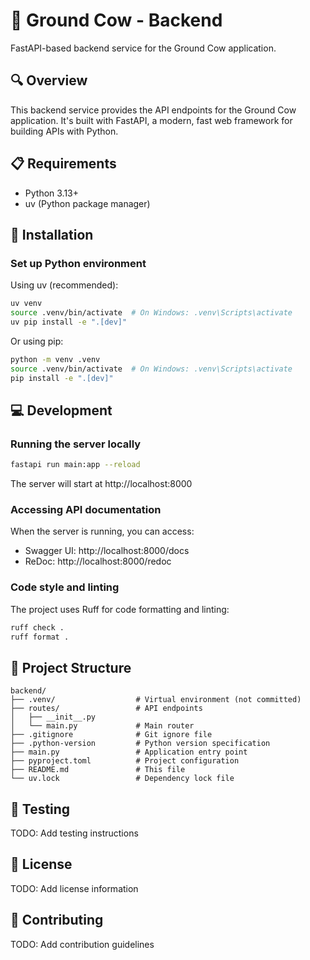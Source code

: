 # 🐄 Ground Cow - Backend

FastAPI-based backend service for the Ground Cow application.

## 🔍 Overview

This backend service provides the API endpoints for the Ground Cow application. It's built with FastAPI, a modern, fast web framework for building APIs with Python.

## 📋 Requirements

- Python 3.13+
- uv (Python package manager)

## 🔧 Installation

### Set up Python environment

Using uv (recommended):

```bash
uv venv
source .venv/bin/activate  # On Windows: .venv\Scripts\activate
uv pip install -e ".[dev]"
```

Or using pip:

```bash
python -m venv .venv
source .venv/bin/activate  # On Windows: .venv\Scripts\activate
pip install -e ".[dev]"
```

## 💻 Development

### Running the server locally

```bash
fastapi run main:app --reload
```

The server will start at http://localhost:8000

### Accessing API documentation

When the server is running, you can access:
- Swagger UI: http://localhost:8000/docs
- ReDoc: http://localhost:8000/redoc

### Code style and linting

The project uses Ruff for code formatting and linting:

```bash
ruff check .
ruff format .
```

## 📂 Project Structure

```
backend/
├── .venv/                  # Virtual environment (not committed)
├── routes/                 # API endpoints
│   ├── __init__.py
│   └── main.py             # Main router
├── .gitignore              # Git ignore file
├── .python-version         # Python version specification
├── main.py                 # Application entry point
├── pyproject.toml          # Project configuration
├── README.md               # This file
└── uv.lock                 # Dependency lock file
```

## 🧪 Testing

TODO: Add testing instructions

## 📜 License

TODO: Add license information

## 👥 Contributing

TODO: Add contribution guidelines
